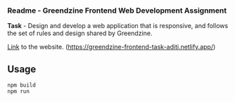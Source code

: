 ### Readme - Greendzine Frontend Web Development Assignment

**Task** - Design and develop a web application that is responsive, and follows the set of rules and design shared by Greendzine.

[Link](https://greendzine-frontend-task-aditi.netlify.app/) to the website. (https://greendzine-frontend-task-aditi.netlify.app/)

## Usage

```
npm build
npm run
```
